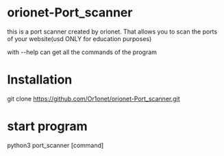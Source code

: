 # orionet-Port_scanner
this is a port scanner created by orionet. That allows you to scan the ports of your website(usd ONLY for education purposes)

with --help can get all the commands of the program

# Installation
git clone https://github.com/Or1onet/orionet-Port_scanner.git

# start program
python3 port_scanner [command]

